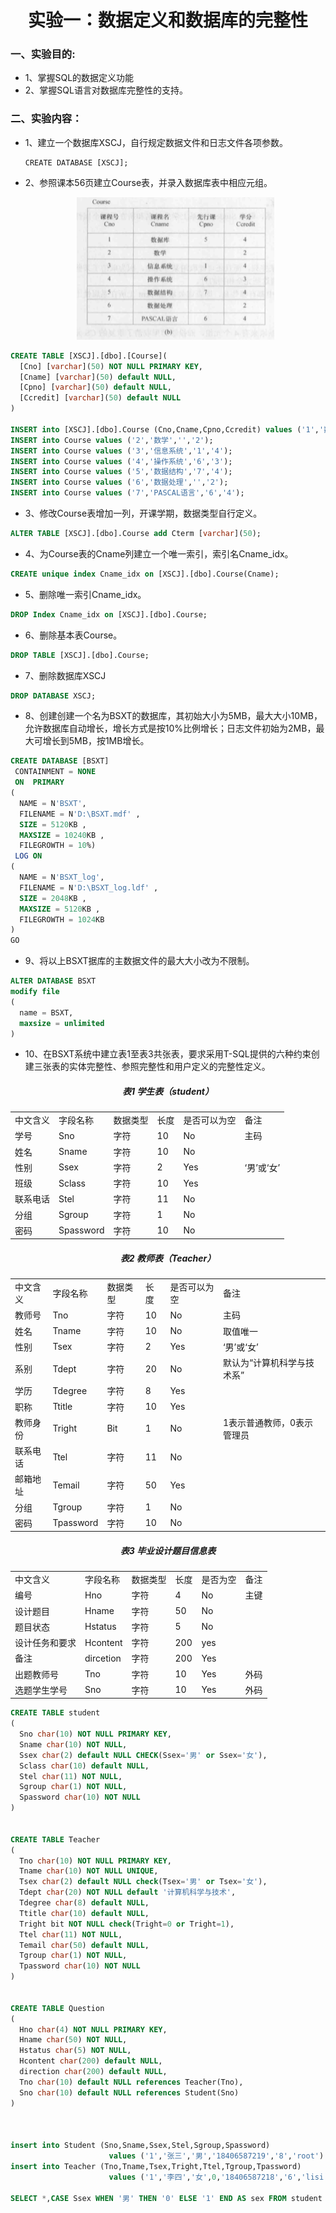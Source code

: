 <h1 align="center">实验一：数据定义和数据库的完整性</h1>

### 一、实验目的:
* 1、掌握SQL的数据定义功能
* 2、掌握SQL语言对数据库完整性的支持。

### 二、实验内容：
* 1、建立一个数据库XSCJ，自行规定数据文件和日志文件各项参数。

      CREATE DATABASE [XSCJ];

* 2、参照课本56页建立Course表，并录入数据库表中相应元组。

     <div align="center"><img src="./img/Course表.png"/></div>
```sql      
CREATE TABLE [XSCJ].[dbo].[Course](
  [Cno] [varchar](50) NOT NULL PRIMARY KEY,
  [Cname] [varchar](50) default NULL,
  [Cpno] [varchar](50) default NULL,
  [Ccredit] [varchar](50) default NULL
)

INSERT into [XSCJ].[dbo].Course (Cno,Cname,Cpno,Ccredit) values ('1','数据库','5','4');
INSERT into Course values ('2','数学','','2');
INSERT into Course values ('3','信息系统','1','4');
INSERT into Course values ('4','操作系统','6','3');
INSERT into Course values ('5','数据结构','7','4');
INSERT into Course values ('6','数据处理','','2');
INSERT into Course values ('7','PASCAL语言','6','4');
```
* 3、修改Course表增加一列，开课学期，数据类型自行定义。
```sql
ALTER TABLE [XSCJ].[dbo].Course add Cterm [varchar](50);
```
* 4、为Course表的Cname列建立一个唯一索引，索引名Cname_idx。
```sql
CREATE unique index Cname_idx on [XSCJ].[dbo].Course(Cname);
```
* 5、删除唯一索引Cname_idx。
```sql
DROP Index Cname_idx on [XSCJ].[dbo].Course;
```
* 6、删除基本表Course。
```sql
DROP TABLE [XSCJ].[dbo].Course;
```
* 7、删除数据库XSCJ
```sql
DROP DATABASE XSCJ;
```
* 8、创建创建一个名为BSXT的数据库，其初始大小为5MB，最大大小10MB，允许数据库自动增长，增长方式是按10%比例增长；日志文件初始为2MB，最大可增长到5MB，按1MB增长。
```sql
CREATE DATABASE [BSXT]
 CONTAINMENT = NONE
 ON  PRIMARY 
( 
  NAME = N'BSXT',
  FILENAME = N'D:\BSXT.mdf' , 
  SIZE = 5120KB , 
  MAXSIZE = 10240KB , 
  FILEGROWTH = 10%)
 LOG ON 
( 
  NAME = N'BSXT_log', 
  FILENAME = N'D:\BSXT_log.ldf' ,
  SIZE = 2048KB , 
  MAXSIZE = 5120KB , 
  FILEGROWTH = 1024KB 
)
GO
```
* 9、将以上BSXT据库的主数据文件的最大大小改为不限制。
```sql
ALTER DATABASE BSXT 
modify file 
(
  name = BSXT, 
  maxsize = unlimited
)
```
* 10、在BSXT系统中建立表1至表3共张表，要求采用T-SQL提供的六种约束创建三张表的实体完整性、参照完整性和用户定义的完整性定义。

<h5 align="center">表1 学生表（student）</h5>
<div align="center">
<table>
   <tr>
      <td>中文含义</td>
      <td>字段名称</td>
      <td>数据类型</td>
      <td>长度</td>
      <td>是否可以为空</td>
      <td>备注</td>
   </tr>
   <tr>
      <td>学号</td>
      <td>Sno</td>
      <td>字符</td>
      <td>10</td>
      <td>No</td>
      <td>主码</td>
   </tr>
   <tr>
      <td>姓名</td>
      <td>Sname</td>
      <td>字符</td>
      <td>10</td>
      <td>No</td>
      <td></td>
   </tr>
   <tr>
      <td>性别</td>
      <td>Ssex</td>
      <td>字符</td>
      <td>2</td>
      <td>Yes</td>
      <td>‘男’或‘女’</td>
   </tr>
   <tr>
      <td>班级</td>
      <td>Sclass</td>
      <td>字符</td>
      <td>10</td>
      <td>Yes</td>
      <td></td>
   </tr>
   <tr>
      <td>联系电话</td>
      <td>Stel</td>
      <td>字符</td>
      <td>11</td>
      <td>No</td>
      <td></td>
   </tr>
   <tr>
      <td>分组</td>
      <td>Sgroup</td>
      <td>字符</td>
      <td>1</td>
      <td>No</td>
      <td></td>
   </tr>
   <tr>
      <td>密码</td>
      <td>Spassword</td>
      <td>字符</td>
      <td>10</td>
      <td>No</td>
      <td></td>
   </tr>
</table>
</div>

<h5 align="center">表2 教师表（Teacher）</h5>
<div align="center">
<table>
   <tr>
      <td>中文含义</td>
      <td>字段名称</td>
      <td>数据类型</td>
      <td>长度</td>
      <td>是否可以为空</td>
      <td>备注</td>
   </tr>
   <tr>
      <td>教师号</td>
      <td>Tno</td>
      <td>字符</td>
      <td>10</td>
      <td>No</td>
      <td>主码</td>
   </tr>
   <tr>
      <td>姓名</td>
      <td>Tname</td>
      <td>字符</td>
      <td>10</td>
      <td>No</td>
      <td>取值唯一</td>
   </tr>
   <tr>
      <td>性别</td>
      <td>Tsex</td>
      <td>字符</td>
      <td>2</td>
      <td>Yes</td>
      <td>‘男’或‘女’</td>
   </tr>
   <tr>
      <td>系别</td>
      <td>Tdept</td>
      <td>字符</td>
      <td>20</td>
      <td>No</td>
      <td>默认为“计算机科学与技术系”</td>
   </tr>
   <tr>
      <td>学历</td>
      <td>Tdegree</td>
      <td>字符</td>
      <td>8</td>
      <td>Yes</td>
      <td></td>
   </tr>
   <tr>
      <td>职称</td>
      <td>Ttitle</td>
      <td>字符</td>
      <td>10</td>
      <td>Yes</td>
      <td></td>
   </tr>
   <tr>
      <td>教师身份</td>
      <td>Tright</td>
      <td>Bit </td>
      <td>1</td>
      <td>No</td>
      <td>1表示普通教师，0表示管理员</td>
   </tr>
   <tr>
      <td>联系电话</td>
      <td>Ttel</td>
      <td>字符</td>
      <td>11</td>
      <td>No</td>
      <td></td>
   </tr>
   <tr>
      <td>邮箱地址</td>
      <td>Temail</td>
      <td>字符</td>
      <td>50</td>
      <td>Yes</td>
      <td></td>
   </tr>
   <tr>
      <td>分组</td>
      <td>Tgroup</td>
      <td>字符</td>
      <td>1</td>
      <td>No</td>
      <td></td>
   </tr>
   <tr>
      <td>密码</td>
      <td>Tpassword</td>
      <td>字符</td>
      <td>10</td>
      <td>No</td>
      <td></td>
   </tr>
</table>
</div>



<h5 align="center">表3 毕业设计题目信息表</h5>
<div align="center">
<table>
   <tr>
      <td>中文含义</td>
      <td>字段名称</td>
      <td>数据类型</td>
      <td>长度</td>
      <td>是否为空</td>
      <td>备注</td>
   </tr>
   <tr>
      <td>编号</td>
      <td>Hno</td>
      <td>字符</td>
      <td>4</td>
      <td>No</td>
      <td>主键</td>
   </tr>
   <tr>
      <td>设计题目</td>
      <td>Hname</td>
      <td>字符</td>
      <td>50</td>
      <td>No</td>
      <td></td>
   </tr>
   <tr>
      <td>题目状态</td>
      <td>Hstatus</td>
      <td>字符</td>
      <td>5</td>
      <td>No</td>
      <td></td>
   </tr>
   <tr>
      <td>设计任务和要求</td>
      <td>Hcontent </td>
      <td>字符</td>
      <td>200</td>
      <td>yes</td>
      <td></td>
   </tr>
   <tr>
      <td>备注</td>
      <td>dircetion</td>
      <td>字符</td>
      <td>200</td>
      <td>Yes</td>
      <td></td>
   </tr>
   <tr>
      <td>出题教师号</td>
      <td>Tno</td>
      <td>字符</td>
      <td>10</td>
      <td>Yes</td>
      <td>外码</td>
   </tr>
   <tr>
      <td>选题学生学号</td>
      <td>Sno</td>
      <td>字符</td>
      <td>10</td>
      <td>Yes</td>
      <td>外码</td>
   </tr>
</table>
</div>

```sql
CREATE TABLE student
(
  Sno char(10) NOT NULL PRIMARY KEY,
  Sname char(10) NOT NULL,
  Ssex char(2) default NULL CHECK(Ssex='男' or Ssex='女'),
  Sclass char(10) default NULL,
  Stel char(11) NOT NULL,
  Sgroup char(1) NOT NULL,
  Spassword char(10) NOT NULL
)


CREATE TABLE Teacher
(
  Tno char(10) NOT NULL PRIMARY KEY,
  Tname char(10) NOT NULL UNIQUE,
  Tsex char(2) default NULL check(Tsex='男' or Tsex='女'),
  Tdept char(20) NOT NULL default '计算机科学与技术',
  Tdegree char(8) default NULL,
  Ttitle char(10) default NULL,
  Tright bit NOT NULL check(Tright=0 or Tright=1),
  Ttel char(11) NOT NULL,
  Temail char(50) default NULL,
  Tgroup char(1) NOT NULL,
  Tpassword char(10) NOT NULL
)


CREATE TABLE Question
(
  Hno char(4) NOT NULL PRIMARY KEY,
  Hname char(50) NOT NULL,
  Hstatus char(5) NOT NULL,
  Hcontent char(200) default NULL,
  direction char(200) default NULL,
  Tno char(10) default NULL references Teacher(Tno),
  Sno char(10) default NULL references Student(Sno)
)



insert into Student (Sno,Sname,Ssex,Stel,Sgroup,Spassword) 
                      values ('1','张三','男','18406587219','8','root')
insert into Teacher (Tno,Tname,Tsex,Tright,Ttel,Tgroup,Tpassword) 
                      values ('1','李四','女',0,'18406587218','6','lisi')

SELECT *,CASE Ssex WHEN '男' THEN '0' ELSE '1' END AS sex FROM student 
```






